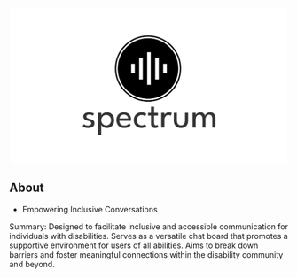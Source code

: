 <a name="readme-top"></a>

<br />
<div align="center">
  <img src="client/logo.png" alt="Logo" width="500">
</div>

## About

<ul>
  <li>
    Empowering Inclusive Conversations  
  </li>
</ul>

Summary:
Designed to facilitate inclusive and accessible communication for individuals with disabilities. Serves as a versatile chat board that promotes a supportive environment for users of all abilities. Aims to break down barriers and foster meaningful connections within the disability community and beyond.
